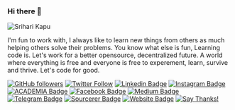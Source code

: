 ### Hi there 👋

<!--
**sriharikapu/sriharikapu** is a ✨ _special_ ✨ repository because its `README.md` (this file) appears on your GitHub profile.

Here are some ideas to get you started:

- 🔭 I’m currently working on ...
- 🌱 I’m currently learning ...
- 👯 I’m looking to collaborate on ...
- 🤔 I’m looking for help with ...
- 💬 Ask me about ...
- 📫 How to reach me: ...
- 😄 Pronouns: ...
- ⚡ Fun fact: ...
-->
![Srihari Kapu](https://github.com/sriharikapu/sriharikapu/blob/master/CO.png?raw=true)


I'm fun to work with, I always like to learn new things from others as much helping others solve their problems. You know what else is fun, Learning code is. Let's work for a better opensource, decentralized future. A world where everything is free and everyone is free to experement, learn, survive and thrive. Let's code for good.


[![GitHub followers](https://img.shields.io/github/followers/sriharikapu?style=social)](https://www.github.com/sriharikapu)
[![Twitter Follow](https://img.shields.io/twitter/follow/sriharikapu?style=social)](https://www.twitter.com/sriharikapu)
[![Linkedin Badge](https://img.shields.io/badge/-sriharikapu-blue?style=flat-square&logo=Linkedin&logoColor=white&link=https://www.linkedin.com/in/sriharikapu/)](https://www.linkedin.com/in/sriharikapu/)
[![Instagram Badge](https://img.shields.io/badge/-sriharikapu-purple?style=flat-square&logo=Instagram&logoColor=white&link=https://www.instagram.com/sriharikapu/)](https://www.instagram.com/sriharikapu/)
[![ACADEMIA Badge](https://img.shields.io/badge/-sriharikapu-yellow?style=flat-square&logo=Academia&logoColor=white&link=https://independent.academia.edu/SrihariKapu)](https://independent.academia.edu/SrihariKapu)
[![Facebook Badge](https://img.shields.io/badge/-sriharikapu-blue?style=flat-square&logo=Facebook&logoColor=white&link=https://www.facebook.com/officialsriharikapu)](https://www.facebook.com/officialsriharikapu)
[![Medium Badge](https://img.shields.io/badge/-sriharikapu-black?style=flat-square&logo=Medium&logoColor=white&link=https://medium.com/@sriharikapu)](https://medium.com/@sriharikapu)
[![Telegram Badge](https://img.shields.io/badge/-sriharikapu-grey?style=flat-square&logo=Telegram&logoColor=white&link=https://telegram.org/@sriharikapu)](https://telegram.org/@sriharikapu)
[![Sourcerer Badge](https://img.shields.io/badge/-sriharikapu-orange?style=flat-square&logo=Scribd&logoColor=white&link=https://sourcerer.io/sriharikapu)](https://sourcerer.io/sriharikapu)
[![Website Badge](https://img.shields.io/badge/-sriharikapu-green?style=flat-square&logo=Safari&logoColor=white&link=http://sriharikapu.com)](http://www.sriharikapu.com/)
[![Say Thanks!](https://img.shields.io/badge/Say%20Thanks-!-1EAEDB.svg)](https://saythanks.io/to/sriharikapu163@gmail.com)

<!--
[![Contribution Stats](https://github-contribution-stats.vercel.app/api/?username=sriharikapu)](https://github.com/LordDashMe/github-contribution-stats/)
[![Github Stats By Anurag](https://github-readme-stats.vercel.app/api?username=sriharikapu&show_icons=true&title_color=62BFAD&icon_color=79ff97&text_color=F7F8E8&bg_color=151515)](https://github.com/anuraghazra/github-readme-stats)
[![Top Langs](https://github-readme-stats.vercel.app/api/top-langs/?username=sriharikapu)](https://github.com/anuraghazra/github-readme-stats)
[![Top Langs](https://github-readme-stats.vercel.app/api/top-langs/?username=sriharikapu&hide=javascript,html)](https://github.com/anuraghazra/github-readme-stats)
-->

